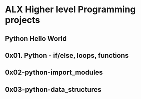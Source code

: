 # ALX Higher level Programming projects

## Python Hello World

## 0x01. Python - if/else, loops, functions

## 0x02-python-import_modules

## 0x03-python-data_structures
